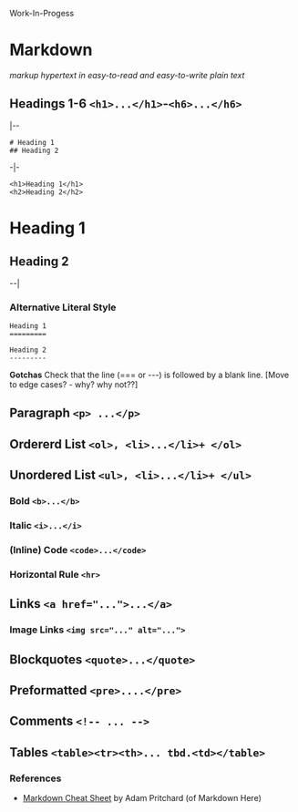 Work-In-Progess


# Markdown

_markup hypertext in easy-to-read and easy-to-write plain text_


## Headings 1-6  `<h1>...</h1>`-`<h6>...</h6>`

|--  <!-- begin table/row -->

```
# Heading 1
## Heading 2
```
-|-  <!-- new column -->

```
<h1>Heading 1</h1>
<h2>Heading 2</h2>
```

# Heading 1
## Heading 2

--|  <!-- end table/row -->


### Alternative Literal Style

```
Heading 1
=========

Heading 2
---------

```

**Gotchas**  Check that the line (===  or ---) is followed by a blank line. [Move to edge cases? - why? why not??]


## Paragraph `<p> ...</p>`

## Ordererd List `<ol>, <li>...</li>+ </ol>`

## Unordered List `<ul>, <li>...</li>+ </ul>`


### Bold `<b>...</b>`

### Italic `<i>...</i>`

### (Inline) Code `<code>...</code>`


### Horizontal Rule `<hr>`



## Links `<a href="...">...</a>`


### Image Links `<img src="..." alt="...">`


## Blockquotes `<quote>...</quote>`


## Preformatted `<pre>....</pre>`


## Comments `<!-- ... -->`



## Tables `<table><tr><th>... tbd.<td></table>`



### References

- [Markdown Cheat Sheet](https://github.com/adam-p/markdown-here/wiki/Markdown-Cheatsheet) by Adam Pritchard (of Markdown Here)
